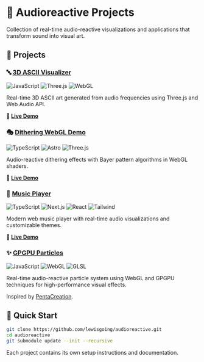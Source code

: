 # 🎵 Audioreactive Projects

Collection of real-time audio-reactive visualizations and applications that transform sound into visual art.

## 🎨 Projects

### 🔤 [3D ASCII Visualizer](./audioreactive-3d-ascii-visualizer)
![JavaScript](https://img.shields.io/badge/JavaScript-F7DF1E?style=flat&logo=javascript&logoColor=black) ![Three.js](https://img.shields.io/badge/Three.js-000000?style=flat&logo=three.js&logoColor=white) ![WebGL](https://img.shields.io/badge/WebGL-990000?style=flat&logo=webgl&logoColor=white)

Real-time 3D ASCII art generated from audio frequencies using Three.js and Web Audio API.

**🚀 [Live Demo](https://ascii.lewisgo.ing)**

### 🎭 [Dithering WebGL Demo](./audioreactive-dithering-webgl-demo)
![TypeScript](https://img.shields.io/badge/TypeScript-007ACC?style=flat&logo=typescript&logoColor=white) ![Astro](https://img.shields.io/badge/Astro-FF5D01?style=flat&logo=astro&logoColor=white) ![Three.js](https://img.shields.io/badge/Three.js-000000?style=flat&logo=three.js&logoColor=white)

Audio-reactive dithering effects with Bayer pattern algorithms in WebGL shaders.

**🚀 [Live Demo](https://dither.lewisgo.ing)**

### 🎵 [Music Player](./audioreactive-music-player)
![TypeScript](https://img.shields.io/badge/TypeScript-007ACC?style=flat&logo=typescript&logoColor=white) ![Next.js](https://img.shields.io/badge/Next.js-000000?style=flat&logo=next.js&logoColor=white) ![React](https://img.shields.io/badge/React-61DAFB?style=flat&logo=react&logoColor=black) ![Tailwind](https://img.shields.io/badge/Tailwind-06B6D4?style=flat&logo=tailwindcss&logoColor=white)

Modern web music player with real-time audio visualizations and customizable themes.

**🚀 [Live Demo](https://player.lewisgo.ing)**

### ✨ [GPGPU Particles](./audioreactive-gpgpu-particles)
![JavaScript](https://img.shields.io/badge/JavaScript-F7DF1E?style=flat&logo=javascript&logoColor=black) ![WebGL](https://img.shields.io/badge/WebGL-990000?style=flat&logo=webgl&logoColor=white) ![GLSL](https://img.shields.io/badge/GLSL-5586A4?style=flat&logo=opengl&logoColor=white)

Real-time audio-reactive particle system using WebGL and GPGPU techniques for high-performance visual effects.

Inspired by [PentaCreation](https://www.pentacreation.com/webvr/lab/41/).

## 🚀 Quick Start

```bash
git clone https://github.com/lewisgoing/audioreactive.git
cd audioreactive
git submodule update --init --recursive
```

Each project contains its own setup instructions and documentation.
